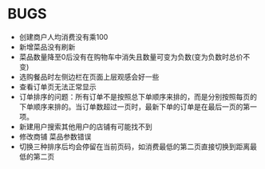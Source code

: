 # BUGS
- 创建商户人均消费没有乘100
- 新增菜品没有刷新
- 菜品数量降至0后没有在购物车中消失且数量可变为负数(变为负数时总价不变)
- 选购餐品时左侧边栏在页面上层观感会好一些
- 查看订单页无法正常显示
- 订单排序的问题：所有订单不是按照总下单顺序来排的，而是分别按照每页的下单顺序来排的。当订单数超过一页时，最新下单的订单是在最后一页的第一项。
- 新建用户搜索其他用户的店铺有可能找不到
- 修改商铺 菜品参数错误
- 切换三种排序后均会停留在当前页码，如消费最低的第二页直接切换到距离最低的第二页